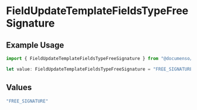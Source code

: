 # FieldUpdateTemplateFieldsTypeFreeSignature

## Example Usage

```typescript
import { FieldUpdateTemplateFieldsTypeFreeSignature } from "@documenso/sdk-typescript/models/operations";

let value: FieldUpdateTemplateFieldsTypeFreeSignature = "FREE_SIGNATURE";
```

## Values

```typescript
"FREE_SIGNATURE"
```